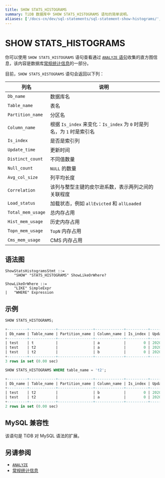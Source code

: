 ```yaml
---
title: SHOW STATS_HISTOGRAMS
summary: TiDB 数据库中 SHOW STATS_HISTOGRAMS 语句的简单说明。
aliases: ['/docs-cn/dev/sql-statements/sql-statement-show-histograms/','/zh/tidb/dev/sql-statement-show-histograms']
---
```


# SHOW STATS_HISTOGRAMS

你可以使用 `SHOW STATS_HISTOGRAMS` 语句查看通过 [`ANALYZE` 语句](/sql-statements/sql-statement-analyze-table.md)收集的直方图信息，该内容是数据库[常规统计信息](/statistics.md)的一部分。

目前，`SHOW STATS_HISTOGRAMS` 语句会返回以下列：

| 列名 | 说明            |
| -------- | ------------- |
| `Db_name`  |  数据库名    |
| `Table_name` | 表名 |
| `Partition_name` | 分区名 |
| `Column_name` | 根据 `Is_index` 来变化：`Is_index` 为 `0` 时是列名，为 `1` 时是索引名 |
| `Is_index` | 是否是索引列 |
| `Update_time` | 更新时间 |
| `Distinct_count` | 不同值数量 |
| `Null_count` | `NULL` 的数量 |
| `Avg_col_size` | 列平均长度 |
| `Correlation` | 该列与整型主键的皮尔逊系数，表示两列之间的关联程度 |
| `Load_status` | 加载状态，例如 `allEvicted` 和 `allLoaded` |
| `Total_mem_usage` | 总内存占用 |
| `Hist_mem_usage` | 历史内存占用 |
| `Topn_mem_usage` | `TopN` 内存占用 |
| `Cms_mem_usage` | CMS 内存占用 |

## 语法图

```ebnf+diagram
ShowStatsHistogramsStmt ::=
    "SHOW" "STATS_HISTOGRAMS" ShowLikeOrWhere?

ShowLikeOrWhere ::=
    "LIKE" SimpleExpr
|   "WHERE" Expression
```

## 示例

```sql
SHOW STATS_HISTOGRAMS;
```

```sql
+---------+------------+----------------+-------------+----------+---------------------+----------------+------------+--------------+-------------+
| Db_name | Table_name | Partition_name | Column_name | Is_index | Update_time         | Distinct_count | Null_count | Avg_col_size | Correlation |
+---------+------------+----------------+-------------+----------+---------------------+----------------+------------+--------------+-------------+
| test    | t          |                | a           |        0 | 2020-05-25 19:20:00 |              7 |          0 |            1 |           1 |
| test    | t2         |                | a           |        0 | 2020-05-25 19:20:01 |              6 |          0 |            8 |           0 |
| test    | t2         |                | b           |        0 | 2020-05-25 19:20:01 |              6 |          0 |         1.67 |           1 |
+---------+------------+----------------+-------------+----------+---------------------+----------------+------------+--------------+-------------+
3 rows in set (0.00 sec)
```

```sql
SHOW STATS_HISTOGRAMS WHERE table_name = 't2';
```

```sql
+---------+------------+----------------+-------------+----------+---------------------+----------------+------------+--------------+-------------+
| Db_name | Table_name | Partition_name | Column_name | Is_index | Update_time         | Distinct_count | Null_count | Avg_col_size | Correlation |
+---------+------------+----------------+-------------+----------+---------------------+----------------+------------+--------------+-------------+
| test    | t2         |                | b           |        0 | 2020-05-25 19:20:01 |              6 |          0 |         1.67 |           1 |
| test    | t2         |                | a           |        0 | 2020-05-25 19:20:01 |              6 |          0 |            8 |           0 |
+---------+------------+----------------+-------------+----------+---------------------+----------------+------------+--------------+-------------+
2 rows in set (0.00 sec)
```

## MySQL 兼容性

该语句是 TiDB 对 MySQL 语法的扩展。

## 另请参阅

* [`ANALYZE`](/sql-statements/sql-statement-analyze-table.md)
* [常规统计信息](/statistics.md)
